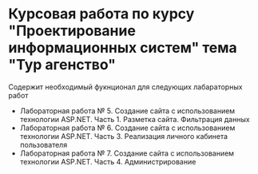 # Курсовая работа по курсу "Проектирование информационных систем" тема "Тур агенство"
Содержит необходимый фукнционал для следующих лабараторных работ 
- Лабораторная работа № 5. Создание сайта с использованием технологии ASP.NET. Часть 1. Разметка сайта. Фильтрация данных
- Лабораторная работа № 6. Создание сайта с использованием технологии ASP.NET. Часть 3. Реализация личного кабинета пользователя
- Лабораторная работа № 7. Создание сайта с использованием технологии ASP.NET. Часть 4. Администрирование
  
